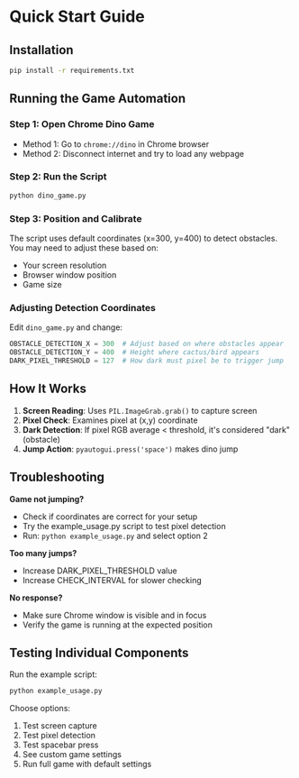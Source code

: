 # Quick Start Guide

## Installation
```bash
pip install -r requirements.txt
```

## Running the Game Automation

### Step 1: Open Chrome Dino Game
- Method 1: Go to `chrome://dino` in Chrome browser
- Method 2: Disconnect internet and try to load any webpage

### Step 2: Run the Script
```bash
python dino_game.py
```

### Step 3: Position and Calibrate
The script uses default coordinates (x=300, y=400) to detect obstacles. You may need to adjust these based on:
- Your screen resolution
- Browser window position
- Game size

### Adjusting Detection Coordinates
Edit `dino_game.py` and change:
```python
OBSTACLE_DETECTION_X = 300  # Adjust based on where obstacles appear
OBSTACLE_DETECTION_Y = 400  # Height where cactus/bird appears
DARK_PIXEL_THRESHOLD = 127  # How dark must pixel be to trigger jump
```

## How It Works

1. **Screen Reading**: Uses `PIL.ImageGrab.grab()` to capture screen
2. **Pixel Check**: Examines pixel at (x,y) coordinate
3. **Dark Detection**: If pixel RGB average < threshold, it's considered "dark" (obstacle)
4. **Jump Action**: `pyautogui.press('space')` makes dino jump

## Troubleshooting

**Game not jumping?**
- Check if coordinates are correct for your setup
- Try the example_usage.py script to test pixel detection
- Run: `python example_usage.py` and select option 2

**Too many jumps?**
- Increase DARK_PIXEL_THRESHOLD value
- Increase CHECK_INTERVAL for slower checking

**No response?**
- Make sure Chrome window is visible and in focus
- Verify the game is running at the expected position

## Testing Individual Components

Run the example script:
```bash
python example_usage.py
```

Choose options:
1. Test screen capture
2. Test pixel detection
3. Test spacebar press
4. See custom game settings
5. Run full game with default settings
